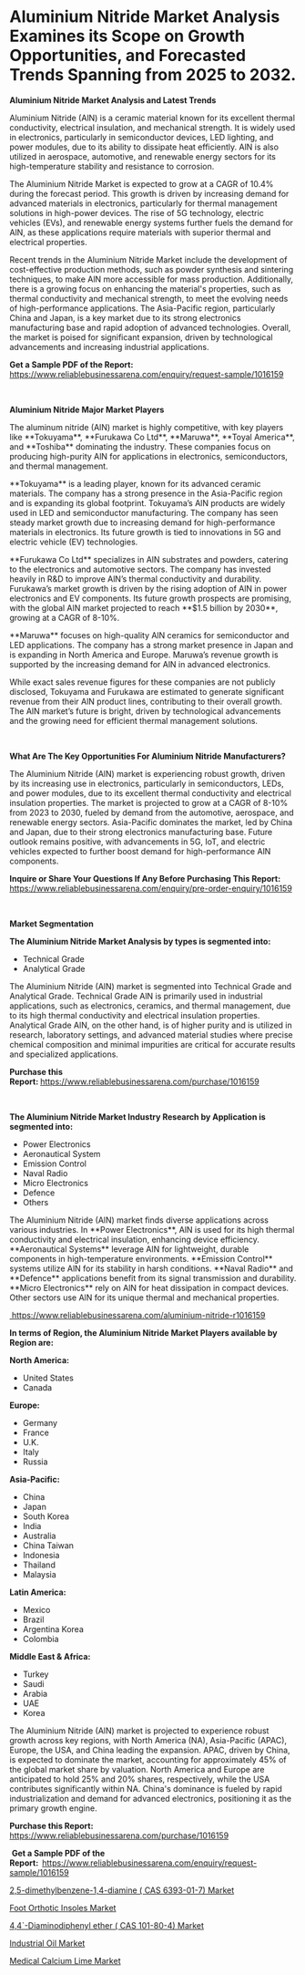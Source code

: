 <p><h1>Aluminium Nitride Market Analysis Examines its Scope on Growth Opportunities, and Forecasted Trends Spanning from 2025 to 2032.</h1></p><p><strong>Aluminium Nitride Market Analysis and Latest Trends</strong></p>
<p><p>Aluminium Nitride (AlN) is a ceramic material known for its excellent thermal conductivity, electrical insulation, and mechanical strength. It is widely used in electronics, particularly in semiconductor devices, LED lighting, and power modules, due to its ability to dissipate heat efficiently. AlN is also utilized in aerospace, automotive, and renewable energy sectors for its high-temperature stability and resistance to corrosion.</p><p>The Aluminium Nitride Market is expected to grow at a CAGR of 10.4% during the forecast period. This growth is driven by increasing demand for advanced materials in electronics, particularly for thermal management solutions in high-power devices. The rise of 5G technology, electric vehicles (EVs), and renewable energy systems further fuels the demand for AlN, as these applications require materials with superior thermal and electrical properties.</p><p>Recent trends in the Aluminium Nitride Market include the development of cost-effective production methods, such as powder synthesis and sintering techniques, to make AlN more accessible for mass production. Additionally, there is a growing focus on enhancing the material's properties, such as thermal conductivity and mechanical strength, to meet the evolving needs of high-performance applications. The Asia-Pacific region, particularly China and Japan, is a key market due to its strong electronics manufacturing base and rapid adoption of advanced technologies. Overall, the market is poised for significant expansion, driven by technological advancements and increasing industrial applications.</p></p>
<p><strong>Get a Sample PDF of the Report:&nbsp;</strong> <a href="https://www.reliablebusinessarena.com/enquiry/request-sample/1016159?utm_campaign=2107&utm_medium=2&utm_source=Github&utm_content=ia&utm_term=26012025&utm_id=aluminium-nitride">https://www.reliablebusinessarena.com/enquiry/request-sample/1016159</a></p>
<p>&nbsp;</p>
<p><strong>Aluminium Nitride Major Market Players</strong></p>
<p><p>The aluminum nitride (AlN) market is highly competitive, with key players like **Tokuyama**, **Furukawa Co Ltd**, **Maruwa**, **Toyal America**, and **Toshiba** dominating the industry. These companies focus on producing high-purity AlN for applications in electronics, semiconductors, and thermal management.</p><p>**Tokuyama** is a leading player, known for its advanced ceramic materials. The company has a strong presence in the Asia-Pacific region and is expanding its global footprint. Tokuyama’s AlN products are widely used in LED and semiconductor manufacturing. The company has seen steady market growth due to increasing demand for high-performance materials in electronics. Its future growth is tied to innovations in 5G and electric vehicle (EV) technologies.</p><p>**Furukawa Co Ltd** specializes in AlN substrates and powders, catering to the electronics and automotive sectors. The company has invested heavily in R&D to improve AlN’s thermal conductivity and durability. Furukawa’s market growth is driven by the rising adoption of AlN in power electronics and EV components. Its future growth prospects are promising, with the global AlN market projected to reach **$1.5 billion by 2030**, growing at a CAGR of 8-10%.</p><p>**Maruwa** focuses on high-quality AlN ceramics for semiconductor and LED applications. The company has a strong market presence in Japan and is expanding in North America and Europe. Maruwa’s revenue growth is supported by the increasing demand for AlN in advanced electronics.</p><p>While exact sales revenue figures for these companies are not publicly disclosed, Tokuyama and Furukawa are estimated to generate significant revenue from their AlN product lines, contributing to their overall growth. The AlN market’s future is bright, driven by technological advancements and the growing need for efficient thermal management solutions.</p></p>
<p>&nbsp;</p>
<p><strong>What Are The Key Opportunities For Aluminium Nitride Manufacturers?</strong></p>
<p><p>The Aluminium Nitride (AlN) market is experiencing robust growth, driven by its increasing use in electronics, particularly in semiconductors, LEDs, and power modules, due to its excellent thermal conductivity and electrical insulation properties. The market is projected to grow at a CAGR of 8-10% from 2023 to 2030, fueled by demand from the automotive, aerospace, and renewable energy sectors. Asia-Pacific dominates the market, led by China and Japan, due to their strong electronics manufacturing base. Future outlook remains positive, with advancements in 5G, IoT, and electric vehicles expected to further boost demand for high-performance AlN components.</p></p>
<p><strong>Inquire or Share Your Questions If Any Before Purchasing This Report:</strong> <a href="https://www.reliablebusinessarena.com/enquiry/pre-order-enquiry/1016159?utm_campaign=2107&utm_medium=2&utm_source=Github&utm_content=ia&utm_term=26012025&utm_id=aluminium-nitride">https://www.reliablebusinessarena.com/enquiry/pre-order-enquiry/1016159</a></p>
<p>&nbsp;</p>
<p><strong>Market Segmentation</strong></p>
<p><strong>The Aluminium Nitride Market Analysis by types is segmented into:</strong></p>
<p><ul><li>Technical Grade</li><li>Analytical Grade</li></ul></p>
<p><p>The Aluminium Nitride (AlN) market is segmented into Technical Grade and Analytical Grade. Technical Grade AlN is primarily used in industrial applications, such as electronics, ceramics, and thermal management, due to its high thermal conductivity and electrical insulation properties. Analytical Grade AlN, on the other hand, is of higher purity and is utilized in research, laboratory settings, and advanced material studies where precise chemical composition and minimal impurities are critical for accurate results and specialized applications.</p></p>
<p><strong>Purchase this Report:&nbsp;</strong><a href="https://www.reliablebusinessarena.com/purchase/1016159?utm_campaign=2107&utm_medium=2&utm_source=Github&utm_content=ia&utm_term=26012025&utm_id=aluminium-nitride">https://www.reliablebusinessarena.com/purchase/1016159</a></p>
<p>&nbsp;</p>
<p><strong>The Aluminium Nitride Market Industry Research by Application is segmented into:</strong></p>
<p><ul><li>Power Electronics</li><li>Aeronautical System</li><li>Emission Control</li><li>Naval Radio</li><li>Micro Electronics</li><li>Defence</li><li>Others</li></ul></p>
<p><p>The Aluminium Nitride (AlN) market finds diverse applications across various industries. In **Power Electronics**, AlN is used for its high thermal conductivity and electrical insulation, enhancing device efficiency. **Aeronautical Systems** leverage AlN for lightweight, durable components in high-temperature environments. **Emission Control** systems utilize AlN for its stability in harsh conditions. **Naval Radio** and **Defence** applications benefit from its signal transmission and durability. **Micro Electronics** rely on AlN for heat dissipation in compact devices. Other sectors use AlN for its unique thermal and mechanical properties.</p></p>
<p><a href="https://www.reliablebusinessarena.com/aluminium-nitride-r1016159?utm_campaign=2107&utm_medium=2&utm_source=Github&utm_content=ia&utm_term=26012025&utm_id=aluminium-nitride">&nbsp;https://www.reliablebusinessarena.com/aluminium-nitride-r1016159</a></p>
<p><strong>In terms of Region, the Aluminium Nitride Market Players available by Region are:</strong></p>
<p>
    <p> <strong> North America: </strong>
        <ul>
            <li>United States</li>
            <li>Canada</li>
        </ul>
        </p> 
    <p> <strong> Europe: </strong>
        <ul>
            <li>Germany</li>
            <li>France</li>
            <li>U.K.</li>
            <li>Italy</li>
            <li>Russia</li>
        </ul>
        </p> 
    <p> <strong> Asia-Pacific: </strong>
        <ul>
            <li>China</li>
            <li>Japan</li>
            <li>South Korea</li>
            <li>India</li>
            <li>Australia</li>
            <li>China Taiwan</li>
            <li>Indonesia</li>
            <li>Thailand</li>
            <li>Malaysia</li>
        </ul>
        </p> 
    <p> <strong> Latin America: </strong>
        <ul>
            <li>Mexico</li>
            <li>Brazil</li>
            <li>Argentina Korea</li>
            <li>Colombia</li>
        </ul>
        </p> 
    <p> <strong> Middle East & Africa: </strong>
        <ul>
            <li>Turkey</li>
            <li>Saudi</li>
            <li>Arabia</li>
            <li>UAE</li>
            <li>Korea</li>
        </ul>
    </p>
    </p>
<p><p>The Aluminium Nitride (AlN) market is projected to experience robust growth across key regions, with North America (NA), Asia-Pacific (APAC), Europe, the USA, and China leading the expansion. APAC, driven by China, is expected to dominate the market, accounting for approximately 45% of the global market share by valuation. North America and Europe are anticipated to hold 25% and 20% shares, respectively, while the USA contributes significantly within NA. China's dominance is fueled by rapid industrialization and demand for advanced electronics, positioning it as the primary growth engine.</p></p>
<p><strong>Purchase this Report: </strong><a href="https://www.reliablebusinessarena.com/purchase/1016159?utm_campaign=2107&utm_medium=2&utm_source=Github&utm_content=ia&utm_term=26012025&utm_id=aluminium-nitride">https://www.reliablebusinessarena.com/purchase/1016159</a></p>
<p>&nbsp;<strong>Get a Sample PDF of the Report:&nbsp;&nbsp;</strong><a href="https://www.reliablebusinessarena.com/enquiry/request-sample/1016159?utm_campaign=2107&utm_medium=2&utm_source=Github&utm_content=ia&utm_term=26012025&utm_id=aluminium-nitride">https://www.reliablebusinessarena.com/enquiry/request-sample/1016159</a></p>
<p><strong></strong></p>
<p><p><a href="https://www.linkedin.com/pulse/global-study-25-dimethylbenzene-14-diamine-cas-6393-01-7-market-plktf?utm_campaign=2107&utm_medium=2&utm_source=Github&utm_content=ia&utm_term=26012025&utm_id=aluminium-nitride">2,5-dimethylbenzene-1,4-diamine ( CAS 6393-01-7) Market</a></p><p><a href="https://www.linkedin.com/pulse/foot-orthotic-insoles-market-insights-cover-both-historical-so0cf?utm_campaign=2107&utm_medium=2&utm_source=Github&utm_content=ia&utm_term=26012025&utm_id=aluminium-nitride">Foot Orthotic Insoles Market</a></p><p><a href="https://www.linkedin.com/pulse/44-diaminodiphenyl-ether-cas-101-80-4-market-forecast-dhjuf?utm_campaign=2107&utm_medium=2&utm_source=Github&utm_content=ia&utm_term=26012025&utm_id=aluminium-nitride">4,4`-Diaminodiphenyl ether ( CAS 101-80-4) Market</a></p><p><a href="https://github.com/birbamanan03/Market-Research-Report-List-1/blob/main/industrial-oil-market.md?utm_campaign=2107&utm_medium=2&utm_source=Github&utm_content=ia&utm_term=26012025&utm_id=aluminium-nitride">Industrial Oil Market</a></p><p><a href="https://www.linkedin.com/pulse/medical-calcium-lime-market-size-growing-133-growth-rate-oz2af?utm_campaign=2107&utm_medium=2&utm_source=Github&utm_content=ia&utm_term=26012025&utm_id=aluminium-nitride">Medical Calcium Lime Market</a></p></p>